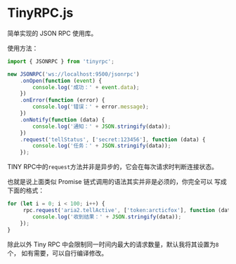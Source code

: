 # TinyRPC.js

简单实现的 JSON RPC 使用库。

使用方法：

```ts
import { JSONRPC } from 'tinyrpc';

new JSONRPC('ws://localhost:9500/jsonrpc')
    .onOpen(function (event) {
        console.log('成功：' + event.data);
    })
    .onError(function (error) {
        console.log('错误：' + error.message);
    })
    .onNotify(function (data) {
        console.log('通知：' + JSON.stringify(data));
    })
    .request('tellStatus', ['secret:123456'], function (data) {
        console.log('任务：' + JSON.stringify(data));
    });
```

TINY RPC中的`request`方法并非是异步的，它会在每次请求时判断连接状态。

也就是说上面类似 Promise 链式调用的语法其实并非是必须的，你完全可以
写成下面的格式：

```ts
for (let i = 0; i < 100; i++) {
     rpc.request('aria2.tellActive', ['token:arcticfox'], function (data) {
        console.log('收到结果：' + JSON.stringify(data));
    });
}
```

除此以外 Tiny RPC 中会限制同一时间内最大的请求数量，默认我将其设置为`8`个，
如有需要，可以自行编译修改。
